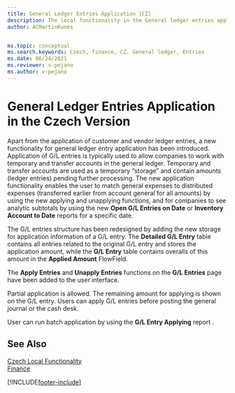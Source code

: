 ```yaml
---
title: General Ledger Entries Application [CZ]
description: The local functionality in the General ledger entries application allows companies to work with temporary and transfer accounts in the general ledger.
author: ACMartinKunes


ms.topic: conceptual
ms.search.keywords: Czech, finance, CZ, General ledger, Entries
ms.date: 06/24/2021
ms.reviewer: v-pejano
ms.author: v-pejano
---
```


# General Ledger Entries Application in the Czech Version

Apart from the application of customer and vendor ledger entries, a new functionality for general ledger entry application has been introduced. Application of G/L entries is typically used to allow companies to work with temporary and transfer accounts in the general ledger. Temporary and transfer accounts are used as a temporary “storage” and contain amounts (ledger entries) pending further processing. The new application functionality enables the user to match general expenses to distributed expenses (transferred earlier from account general for all amounts) by using the new applying and unapplying functions, and for companies to see analytic subtotals by using the new **Open G/L Entries on Date** or **Inventory Account to Date** reports for a specific date.

The G/L entries structure has been redesigned by adding the new storage for application information of a G/L entry. The **Detailed G/L Entry** table contains all entries related to the original G/L entry and stores the application amount, while the **G/L Entry** table contains overalls of this amount in the **Applied Amount** FlowField.  

The **Apply Entries** and **Unapply Entries** functions on the **G/L Entries** page have been added to the user interface.

Partial application is allowed. The remaining amount for applying is shown on the G/L entry. Users can apply G/L entries before posting the general journal or the cash desk.

User can run batch application by using the **G/L Entry Applying** report .

## See Also
[Czech Local Functionality](czech-local-functionality.md)  
[Finance](finance.md)  


[!INCLUDE[footer-include](../../includes/footer-banner.md)]